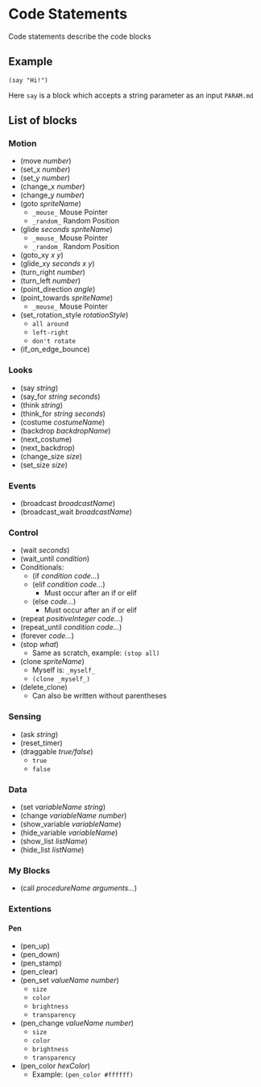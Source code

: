# Code Statements
Code statements describe the code blocks
## Example
```
(say "Hi!")
```
Here `say` is a block which accepts a string parameter as an input `PARAM.md`
## List of blocks
### Motion
* (move *number*)
* (set_x *number*)
* (set_y *number*)
* (change_x *number*)
* (change_y *number*)
* (goto *spriteName*)
  - `_mouse_` Mouse Pointer
  - `_random_` Random Position
* (glide *seconds* *spriteName*)
  - `_mouse_` Mouse Pointer
  - `_random_` Random Position
* (goto_xy *x* *y*)
* (glide_xy *seconds* *x* *y*)
* (turn_right *number*)
* (turn_left *number*)
* (point_direction *angle*)
* (point_towards *spriteName*)
  - `_mouse_` Mouse Pointer
* (set_rotation_style *rotationStyle*)
  - `all around`
  - `left-right`
  - `don't rotate`
* (if_on_edge_bounce)
### Looks
* (say *string*)
* (say_for *string* *seconds*)
* (think *string*)
* (think_for *string* *seconds*)
* (costume *costumeName*)
* (backdrop *backdropName*)
* (next_costume)
* (next_backdrop)
* (change_size *size*)
* (set_size *size*)
### Events
* (broadcast *broadcastName*)
* (broadcast_wait *broadcastName*)
### Control
* (wait *seconds*)
* (wait_until *condition*)
* Conditionals:
  - (if *condition* *code...*)
  - (elif *condition* *code...*)
    - Must occur after an if or elif
  - (else *code...*)
    - Must occur after an if or elif
* (repeat *positiveInteger* *code...*)
* (repeat_until *condition* *code...*)
* (forever *code...*)
* (stop *what*)
  - Same as scratch, example: `(stop all)`
* (clone *spriteName*)
  - Myself is: `_myself_`
  - `(clone _myself_)`
* (delete_clone)
  - Can also be written without parentheses
### Sensing
* (ask *string*)
* (reset_timer)
* (draggable *true/false*)
  - `true`
  - `false`
### Data
* (set *variableName* *string*)
* (change *variableName* *number*)
* (show_variable *variableName*)
* (hide_variable *variableName*)
* (show_list *listName*)
* (hide_list *listName*)
### My Blocks
* (call *procedureName* *arguments...*)
### Extentions
#### Pen
* (pen_up)
* (pen_down)
* (pen_stamp)
* (pen_clear)
* (pen_set *valueName* *number*)
  - `size`
  - `color`
  - `brightness`
  - `transparency`
* (pen_change *valueName* *number*)
  - `size`
  - `color`
  - `brightness`
  - `transparency`
* (pen_color *hexColor*)
  - Example: `(pen_color #ffffff)`

